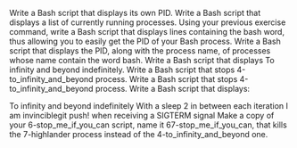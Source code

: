 Write a Bash script that displays its own PID.
Write a Bash script that displays a list of currently running processes.
Using your previous exercise command, write a Bash script that displays lines containing the bash word, thus allowing you to easily get the PID of your Bash process.
Write a Bash script that displays the PID, along with the process name, of processes whose name contain the word bash.
Write a Bash script that displays To infinity and beyond indefinitely.
Write a Bash script that stops 4-to_infinity_and_beyond process.
Write a Bash script that stops 4-to_infinity_and_beyond process.
Write a Bash script that displays:

To infinity and beyond indefinitely
With a sleep 2 in between each iteration
I am invinciblegit push! when receiving a SIGTERM signal
Make a copy of your 6-stop_me_if_you_can script, name it 67-stop_me_if_you_can, that kills the 7-highlander process instead of the 4-to_infinity_and_beyond one.
